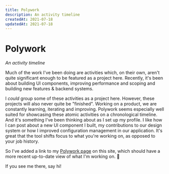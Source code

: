 ```yaml
---
title: Polywork
description: An activity timeline
createdAt: 2021-07-18
updatedAt: 2021-07-18
---
```


# Polywork
_An activity timeline_

Much of the work I've been doing are activities which, on their own, aren't quite significant enough to be featured as a project here. Recently, it's been about building UI components, improving performance and scoping and building new features & backend systems.

I _could_ group some of these activities as a project here. However, these projects will also never quite be "finished". Working on a product, we are constantly learning, iterating and improving. Polywork seems especially well suited for showcasing these atomic activities on a chronological timeline. And it's something I've been thinking about as I set up my profile. I like how I can post about a new UI component I built, my contributions to our design system or how I improved configuration management in our application. It's great that the tool shifts focus to what you're working on, as opposed to your job history.

So I've added a link to my [Polywork page](https://timeline.ramkumar.me/) on this site, which should have a more recent up-to-date view of what I'm working on. 🤞

If you see me there, say hi!
